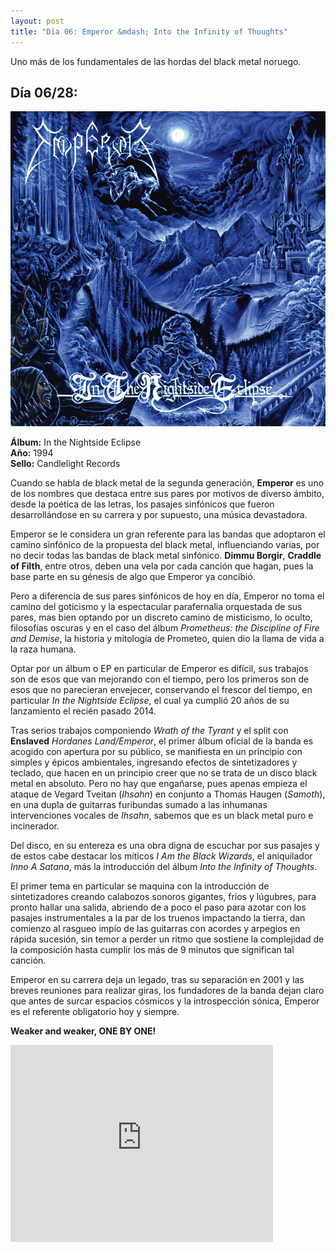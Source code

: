 ```yaml
---
layout: post
title: "Día 06: Emperor &mdash; Into the Infinity of Thoughts"
---
```


Uno más de los fundamentales de las hordas del black metal noruego.

<!-- more -->

## Día 06/28:

![Portada del Álbum](/images/emperor-inthenightsideeclipse.jpg)

**Álbum:** In the Nightside Eclipse  
**Año:** 1994  
**Sello:** Candlelight Records  

Cuando se habla de black metal de la segunda generación, **Emperor** es uno de los nombres que destaca entre sus pares por motivos de diverso ámbito, desde la poética de las letras, los pasajes sinfónicos que fueron desarrollándose en su carrera y por supuesto, una música devastadora.

Emperor se le considera un gran referente para las bandas que adoptaron el camino sinfónico de la propuesta del black metal, influenciando varias, por no decir todas las bandas de black metal sinfónico. **Dimmu Borgir**, **Craddle of Filth**, entre otros, deben una vela por cada canción que hagan, pues la base parte en su génesis de algo que Emperor ya concibió.

Pero a diferencia de sus pares sinfónicos de hoy en día, Emperor no toma el camino del goticismo y la espectacular parafernalia orquestada de sus pares, mas bien optando por un discreto camino de misticismo, lo oculto, filosofías oscuras y en el caso del álbum *Prometheus: the Discipline of Fire and Demise*, la historia y mitología de Prometeo, quien dio la llama de vida a la raza humana.

Optar por un álbum o EP en particular de Emperor es difícil, sus trabajos son de esos que van mejorando con el tiempo, pero los primeros son de esos que no parecieran envejecer, conservando el frescor del tiempo, en particular *In the Nightside Eclipse*, el cual ya cumplió 20 años de su lanzamiento el recién pasado 2014.

Tras serios trabajos componiendo *Wrath of the Tyrant* y el split con **Enslaved** *Hordanes Land/Emperor*, el primer álbum oficial de la banda es acogido con apertura por su público, se manifiesta en un principio con simples y épicos ambientales, ingresando efectos de sintetizadores y teclado, que hacen en un principio creer que no se trata de un disco black metal en absoluto. Pero no hay que engañarse, pues apenas empieza el ataque de Vegard Tveitan (*Ihsahn*) en conjunto a Thomas Haugen (*Samoth*), en una dupla de guitarras furibundas sumado a las inhumanas intervenciones vocales de *Ihsahn*, sabemos que es un black metal puro e incinerador.

Del disco, en su entereza es una obra digna de escuchar por sus pasajes y de estos cabe destacar los míticos *I Am the Black Wizards*, el aniquilador *Inno A Satana*, más la introducción del álbum *Into the Infinity of Thoughts*.

El primer tema en particular se maquina con la introducción de sintetizadores creando calabozos sonoros gigantes, fríos y lúgubres, para pronto hallar una salida, abriendo de a poco el paso para azotar con los pasajes instrumentales a la par de los truenos impactando la tierra, dan comienzo al rasgueo impío de las guitarras con acordes y arpegios en rápida sucesión, sin temor a perder un ritmo que sostiene la complejidad de la composición hasta cumplir los más de 9 minutos que significan tal canción.

Emperor en su carrera deja un legado, tras su separación en 2001 y las breves reuniones para realizar giras, los fundadores de la banda dejan claro que antes de surcar espacios cósmicos y la introspección sónica, Emperor es el referente obligatorio hoy y siempre.

**Weaker and weaker, ONE BY ONE!**

<iframe width="420" height="315" src="https://www.youtube.com/embed/tccZs_veliA" frameborder="0" allowfullscreen></iframe>